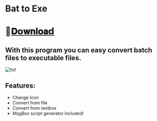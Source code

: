# Bat to Exe

# 📁[𝐃𝗼𝐰𝐧𝐥𝐨𝐚𝗱]()

## With this program you can easy convert batch files to executable files.

![fxf](https://i.ibb.co/9ZVGnYr/bat-to-exe-converter-x64-screenshot.webp)

## Features:

- Change Icon
- Convert from file
- Convert from textbox
- MsgBox script generator included!
